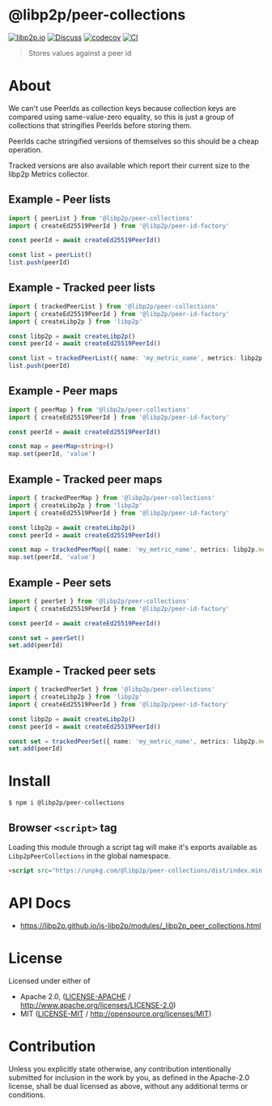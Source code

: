# @libp2p/peer-collections

[![libp2p.io](https://img.shields.io/badge/project-libp2p-yellow.svg?style=flat-square)](http://libp2p.io/)
[![Discuss](https://img.shields.io/discourse/https/discuss.libp2p.io/posts.svg?style=flat-square)](https://discuss.libp2p.io)
[![codecov](https://img.shields.io/codecov/c/github/libp2p/js-libp2p.svg?style=flat-square)](https://codecov.io/gh/libp2p/js-libp2p)
[![CI](https://img.shields.io/github/actions/workflow/status/libp2p/js-libp2p/main.yml?branch=main\&style=flat-square)](https://github.com/libp2p/js-libp2p/actions/workflows/main.yml?query=branch%3Amain)

> Stores values against a peer id

# About

<!--

!IMPORTANT!

Everything in this README between "# About" and "# Install" is automatically
generated and will be overwritten the next time the doc generator is run.

To make changes to this section, please update the @packageDocumentation section
of src/index.js or src/index.ts

To experiment with formatting, please run "npm run docs" from the root of this
repo and examine the changes made.

-->

We can't use PeerIds as collection keys because collection keys are compared using same-value-zero equality, so this is just a group of collections that stringifies PeerIds before storing them.

PeerIds cache stringified versions of themselves so this should be a cheap operation.

Tracked versions are also available which report their current size to the libp2p Metrics collector.

## Example - Peer lists

```TypeScript
import { peerList } from '@libp2p/peer-collections'
import { createEd25519PeerId } from '@libp2p/peer-id-factory'

const peerId = await createEd25519PeerId()

const list = peerList()
list.push(peerId)
```

## Example - Tracked peer lists

```TypeScript
import { trackedPeerList } from '@libp2p/peer-collections'
import { createEd25519PeerId } from '@libp2p/peer-id-factory'
import { createLibp2p } from 'libp2p'

const libp2p = await createLibp2p()
const peerId = await createEd25519PeerId()

const list = trackedPeerList({ name: 'my_metric_name', metrics: libp2p.metrics })
list.push(peerId)
```

## Example - Peer maps

```TypeScript
import { peerMap } from '@libp2p/peer-collections'
import { createEd25519PeerId } from '@libp2p/peer-id-factory'

const peerId = await createEd25519PeerId()

const map = peerMap<string>()
map.set(peerId, 'value')
```

## Example - Tracked peer maps

```TypeScript
import { trackedPeerMap } from '@libp2p/peer-collections'
import { createLibp2p } from 'libp2p'
import { createEd25519PeerId } from '@libp2p/peer-id-factory'

const libp2p = await createLibp2p()
const peerId = await createEd25519PeerId()

const map = trackedPeerMap({ name: 'my_metric_name', metrics: libp2p.metrics })
map.set(peerId, 'value')
```

## Example - Peer sets

```TypeScript
import { peerSet } from '@libp2p/peer-collections'
import { createEd25519PeerId } from '@libp2p/peer-id-factory'

const peerId = await createEd25519PeerId()

const set = peerSet()
set.add(peerId)
```

## Example - Tracked peer sets

```TypeScript
import { trackedPeerSet } from '@libp2p/peer-collections'
import { createLibp2p } from 'libp2p'
import { createEd25519PeerId } from '@libp2p/peer-id-factory'

const libp2p = await createLibp2p()
const peerId = await createEd25519PeerId()

const set = trackedPeerSet({ name: 'my_metric_name', metrics: libp2p.metrics })
set.add(peerId)
```

# Install

```console
$ npm i @libp2p/peer-collections
```

## Browser `<script>` tag

Loading this module through a script tag will make it's exports available as `Libp2pPeerCollections` in the global namespace.

```html
<script src="https://unpkg.com/@libp2p/peer-collections/dist/index.min.js"></script>
```

# API Docs

- <https://libp2p.github.io/js-libp2p/modules/_libp2p_peer_collections.html>

# License

Licensed under either of

- Apache 2.0, ([LICENSE-APACHE](LICENSE-APACHE) / <http://www.apache.org/licenses/LICENSE-2.0>)
- MIT ([LICENSE-MIT](LICENSE-MIT) / <http://opensource.org/licenses/MIT>)

# Contribution

Unless you explicitly state otherwise, any contribution intentionally submitted for inclusion in the work by you, as defined in the Apache-2.0 license, shall be dual licensed as above, without any additional terms or conditions.
